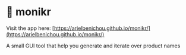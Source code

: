 # 🦑 monikr
Visit the app here: [https://arielbenichou.github.io/monikr/](https://arielbenichou.github.io/monikr/)

A small GUI tool that help you generate and iterate over product names
